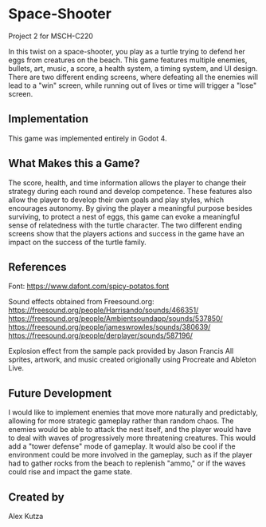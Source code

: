 # Space-Shooter
Project 2 for MSCH-C220

In this twist on a space-shooter, you play as a turtle trying to defend her eggs from creatures on the beach. This game features multiple enemies, bullets, art, music, a score, a health system, a timing system, and UI design. There are two different ending screens, where defeating all the enemies will lead to a "win" screen, while running out of lives or time will trigger a "lose" screen.

## Implementation
This game was implemented entirely in Godot 4.

## What Makes this a Game?
The score, health, and time information allows the player to change their strategy during each round and develop competence. These features also allow the player to develop their own goals and play styles, which encourages autonomy. By giving the player a meaningful purpose besides surviving, to protect a nest of eggs, this game can evoke a meaningful sense of relatedness with the turtle character. The two different ending screens show that the players actions and success in the game have an impact on the success of the turtle family.

## References
Font:
https://www.dafont.com/spicy-potatos.font

Sound effects obtained from Freesound.org:
https://freesound.org/people/Harrisando/sounds/466351/
https://freesound.org/people/Ambientsoundapp/sounds/537850/
https://freesound.org/people/jameswrowles/sounds/380639/
https://freesound.org/people/derplayer/sounds/587196/

Explosion effect from the sample pack provided by Jason Francis
All sprites, artwork, and music created origionally using Procreate and Ableton Live.

## Future Development
I would like to implement enemies that move more naturally and predictably, allowing for more strategic gameplay rather than random chaos. The enemies would be able to attack the nest itself, and the player would have to deal with waves of progressively more threatening creatures. This would add a "tower defense" mode of gameplay. It would also be cool if the environment could be more involved in the gameplay, such as if the player had to gather rocks from the beach to replenish "ammo," or if the waves could rise and impact the game state.

## Created by
Alex Kutza
